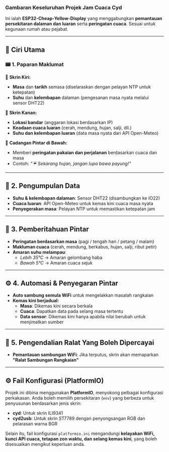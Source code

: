 ### Gambaran Keseluruhan Projek Jam Cuaca Cyd  

Ini ialah **ESP32-Cheap-Yellow-Display** yang menggabungkan **pemantauan persekitaran dalaman dan luaran** serta **peringatan cuaca**. Sesuai untuk kegunaan rumah atau pejabat.  

---  

## 🌟 Ciri Utama  

### 📟 1. Paparan Maklumat  

📌 **Skrin Kiri:**  
- **Masa** dan **tarikh** semasa (diselaraskan dengan pelayan NTP untuk ketepatan)  
- **Suhu** dan **kelembapan** dalaman (pengesanan masa nyata melalui sensor DHT22)  

📌 **Skrin Kanan:**  
- **Lokasi bandar** (anggaran lokasi berdasarkan IP)  
- **Keadaan cuaca luaran** (cerah, mendung, hujan, salji, dll.)  
- **Suhu dan kelembapan luaran** (data masa nyata dari API Open-Meteo)  

📌 **Cadangan Pintar di Bawah:**  
- Memberi **peringatan pakaian dan perjalanan** berdasarkan cuaca dan masa  
- Contoh: *"☔ Sekarang hujan, jangan lupa bawa payung!"*  

---  

## 📡 2. Pengumpulan Data  

- **Suhu & kelembapan dalaman**: Sensor DHT22 (disambungkan ke IO22)  
- **Cuaca luaran**: API Open-Meteo untuk kemas kini cuaca masa nyata  
- **Penyegerakan masa**: Pelayan NTP untuk memastikan ketepatan jam  

---  

## 🔔 3. Pemberitahuan Pintar  

- **Peringatan berdasarkan masa** (pagi / tengah hari / petang / malam)  
- **Makluman cuaca** (cerah, mendung, berkabus, hujan, salji, ribut petir)  
- **Amaran suhu melampau**:  
  - *Lebih 35°C* → Amaran gelombang haba  
  - *Bawah 5°C* → Amaran cuaca sejuk  

---  

## ⚙ 4. Automasi & Penyegaran Pintar  

- **Auto sambung semula WiFi** untuk mengelakkan masalah rangkaian  
- **Kemas kini berjadual:**  
  - **Masa**: Dikemas kini secara berkala  
  - **Cuaca**: Dapatkan data pada selang masa tertentu  
  - **Data sensor**: Dikemas kini hanya apabila nilai berubah untuk menjimatkan sumber  

---  

## 🚨 5. Pengendalian Ralat Yang Boleh Dipercayai  

- **Pemantauan sambungan WiFi**: Jika terputus, skrin akan memaparkan **"Ralat Sambungan Rangkaian"**  

---  

## ⚙ Fail Konfigurasi (PlatformIO)  

Projek ini dibina menggunakan **PlatformIO**, menyokong pelbagai konfigurasi perkakasan. Anda boleh memilih persekitaran (`env`) yang berbeza untuk penyusunan berdasarkan jenis skrin:  

- **cyd**: Untuk skrin ILI9341  
- **cyd2usb**: Untuk skrin ST7789 dengan penyongsangan RGB dan pelarasan warna BGR  

Selain itu, fail konfigurasi `platformio.ini` mengandungi **kelayakan WiFi, kunci API cuaca, tetapan zon waktu, dan selang kemas kini**, yang boleh disesuaikan mengikut keperluan anda.